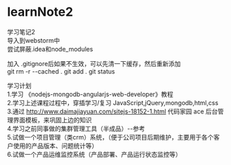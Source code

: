 # learnNote2
学习笔记2<br>
导入到webstorm中<br>
尝试屏蔽.idea和node_modules<br>

加入 .gitignore后如果不生效，可以先清一下缓存，然后重新添加<br>
git rm -r --cached .
git add .
git status

学习计划<br>
1.学习 《nodejs-mongodb-angularjs-web-developer》教程<br>
2.学习上述课程过程中，穿插学习/复习 JavaScript,jQuery,mongodb,html,css<br>
3.通过 http://www.daimajiayuan.com/sitejs-18152-1.html   代码家园 ace 后台管理界面模板，来巩固上边的知识<br>
4.学习之前同事做的集群管理工具（半成品）--参考<br>
5.试做一个项目管理（类crm）系统，（便于公司项目后期维护，主要用于各个客户使用的产品版本、问题统计等）<br>
6.试做一个产品运维监控系统（产品部署、产品运行状态监控等）<br>
